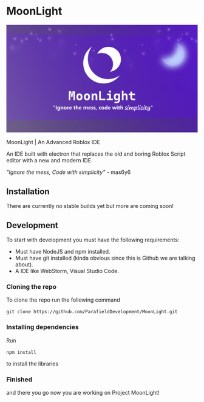 # MoonLight

![banner](https://raw.githubusercontent.com/ParafieldDevelopment/MoonLight/refs/heads/main/banner/img.png)

MoonLight | An Advanced Roblox IDE

An IDE built with electron that replaces the old and boring Roblox Script editor with a new and modern IDE.

*"Ignore the mess, Code with simplicity"*
*-* mas6y6

## Installation

There are currently no stable builds yet but more are coming soon!

## Development

To start with development you must have the following requirements:

- Must have NodeJS and npm installed.
- Must have git installed (kinda obvious since this is Github we are talking about).
- A IDE like WebStorm, Visual Studio Code.

### Cloning the repo

To clone the repo run the following command

```
git clone https://github.com/ParafieldDevelopment/MoonLight.git
```

### Installing dependencies

Run

```
npm install
```

to install the libraries

### Finished

and there you go now you are working on Project MoonLight!